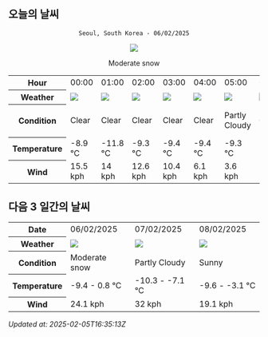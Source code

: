 ## 오늘의 날씨
<div align="center">

`Seoul, South Korea - 06/02/2025`

<img src="https://cdn.weatherapi.com/weather/64x64/day/332.png"/>

Moderate snow

</div>


<table>
    <tr>
        <th>Hour</th>
        <td>00:00</td><td>01:00</td><td>02:00</td><td>03:00</td><td>04:00</td><td>05:00</td><td>06:00</td><td>07:00</td><td>08:00</td><td>09:00</td><td>10:00</td><td>11:00</td><td>12:00</td><td>13:00</td><td>14:00</td><td>15:00</td><td>16:00</td><td>17:00</td><td>18:00</td><td>19:00</td><td>20:00</td><td>21:00</td><td>22:00</td><td>23:00</td>
    </tr>
    <tr>
        <th>Weather</th>
        <td><img src="https://cdn.weatherapi.com/weather/64x64/night/113.png"></img></td><td><img src="https://cdn.weatherapi.com/weather/64x64/night/113.png"></img></td><td><img src="https://cdn.weatherapi.com/weather/64x64/night/113.png"></img></td><td><img src="https://cdn.weatherapi.com/weather/64x64/night/113.png"></img></td><td><img src="https://cdn.weatherapi.com/weather/64x64/night/113.png"></img></td><td><img src="https://cdn.weatherapi.com/weather/64x64/night/116.png"></img></td><td><img src="https://cdn.weatherapi.com/weather/64x64/night/122.png"></img></td><td><img src="https://cdn.weatherapi.com/weather/64x64/night/116.png"></img></td><td><img src="https://cdn.weatherapi.com/weather/64x64/day/113.png"></img></td><td><img src="https://cdn.weatherapi.com/weather/64x64/day/116.png"></img></td><td><img src="https://cdn.weatherapi.com/weather/64x64/day/113.png"></img></td><td><img src="https://cdn.weatherapi.com/weather/64x64/day/113.png"></img></td><td><img src="https://cdn.weatherapi.com/weather/64x64/day/116.png"></img></td><td><img src="https://cdn.weatherapi.com/weather/64x64/day/326.png"></img></td><td><img src="https://cdn.weatherapi.com/weather/64x64/day/332.png"></img></td><td><img src="https://cdn.weatherapi.com/weather/64x64/day/326.png"></img></td><td><img src="https://cdn.weatherapi.com/weather/64x64/day/368.png"></img></td><td><img src="https://cdn.weatherapi.com/weather/64x64/day/122.png"></img></td><td><img src="https://cdn.weatherapi.com/weather/64x64/day/311.png"></img></td><td><img src="https://cdn.weatherapi.com/weather/64x64/night/368.png"></img></td><td><img src="https://cdn.weatherapi.com/weather/64x64/night/311.png"></img></td><td><img src="https://cdn.weatherapi.com/weather/64x64/night/122.png"></img></td><td><img src="https://cdn.weatherapi.com/weather/64x64/night/113.png"></img></td><td><img src="https://cdn.weatherapi.com/weather/64x64/night/113.png"></img></td>
    </tr>
    <tr>
        <th>Condition</th>
        <td width="200px">Clear </td><td width="200px">Clear</td><td width="200px">Clear </td><td width="200px">Clear </td><td width="200px">Clear </td><td width="200px">Partly Cloudy </td><td width="200px">Overcast </td><td width="200px">Partly Cloudy </td><td width="200px">Sunny</td><td width="200px">Partly Cloudy </td><td width="200px">Sunny</td><td width="200px">Sunny</td><td width="200px">Partly Cloudy </td><td width="200px">Light snow</td><td width="200px">Moderate snow</td><td width="200px">Light snow</td><td width="200px">Light snow showers</td><td width="200px">Overcast </td><td width="200px">Light freezing rain</td><td width="200px">Light snow showers</td><td width="200px">Light freezing rain</td><td width="200px">Overcast </td><td width="200px">Clear </td><td width="200px">Clear </td>
    </tr>
    <tr>
        <th>Temperature</th>
        <td>-8.9 °C</td><td>-11.8 °C</td><td>-9.3 °C</td><td>-9.4 °C</td><td>-9.4 °C</td><td>-9.3 °C</td><td>-9.2 °C</td><td>-8.9 °C</td><td>-8.7 °C</td><td>-7.6 °C</td><td>-6.4 °C</td><td>-5 °C</td><td>-3.5 °C</td><td>-2.3 °C</td><td>-3 °C</td><td>-1.6 °C</td><td>0.5 °C</td><td>0.5 °C</td><td>-0 °C</td><td>-0.9 °C</td><td>-2.6 °C</td><td>-2.9 °C</td><td>-4 °C</td><td>-4.6 °C</td>
    </tr>
    <tr>
        <th>Wind</th>
        <td>15.5 kph</td><td>14 kph</td><td>12.6 kph</td><td>10.4 kph</td><td>6.1 kph</td><td>3.6 kph</td><td>2.5 kph</td><td>0.4 kph</td><td>1.4 kph</td><td>2.5 kph</td><td>4 kph</td><td>5.8 kph</td><td>7.6 kph</td><td>11.5 kph</td><td>14 kph</td><td>16.2 kph</td><td>20.9 kph</td><td>22 kph</td><td>23 kph</td><td>18 kph</td><td>16.9 kph</td><td>21.6 kph</td><td>19.4 kph</td><td>15.1 kph</td>
    </tr>
</table>


## 다음 3 일간의 날씨


<table>
    <tr>
        <th>Date</th>
        <td>06/02/2025</td><td>07/02/2025</td><td>08/02/2025</td>
    </tr>
    <tr>
        <th>Weather</th>
        <td><img src="https://cdn.weatherapi.com/weather/64x64/day/332.png"/></td><td><img src="https://cdn.weatherapi.com/weather/64x64/day/116.png"/></td><td><img src="https://cdn.weatherapi.com/weather/64x64/day/113.png"/></td>
    </tr>
    <tr>
        <th>Condition</th>
        <td width="200px">Moderate snow</td><td width="200px">Partly Cloudy </td><td width="200px">Sunny</td>
    </tr>
    <tr>
        <th>Temperature</th>
        <td>-9.4 -  0.8 °C</td><td>-10.3 -  -7.1 °C</td><td>-9.6 -  -3.1 °C</td>
    </tr>
    <tr>
        <th>Wind</th>
        <td>24.1 kph</td><td>32 kph</td><td>19.1 kph</td>
    </tr>
</table>


*Updated at: 2025-02-05T16:35:13Z*
